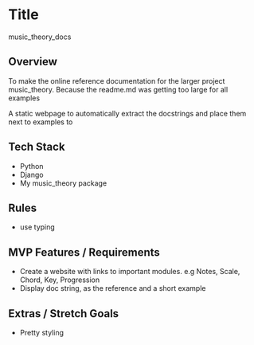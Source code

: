 # Title
music_theory_docs

## Overview
To make the online reference documentation for the larger project music_theory. Because the readme.md was getting too large for all examples

A static webpage to automatically extract the docstrings and place them next to examples to 

## Tech Stack
- Python
- Django
- My music_theory package

## Rules
- use typing


## MVP Features / Requirements
- Create a website with links to important modules. e.g Notes, Scale, Chord, Key, Progression 
- Display doc string, as the reference and a short example


## Extras / Stretch Goals
- Pretty styling
